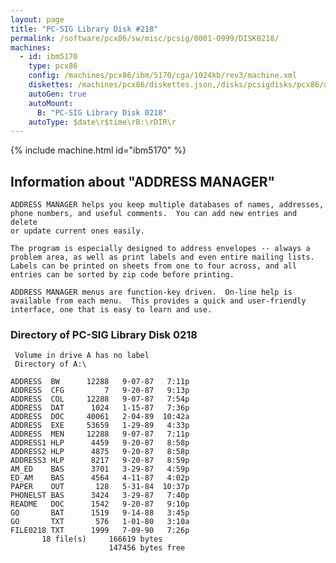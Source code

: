 ```yaml
---
layout: page
title: "PC-SIG Library Disk #218"
permalink: /software/pcx86/sw/misc/pcsig/0001-0999/DISK0218/
machines:
  - id: ibm5170
    type: pcx86
    config: /machines/pcx86/ibm/5170/cga/1024kb/rev3/machine.xml
    diskettes: /machines/pcx86/diskettes.json,/disks/pcsigdisks/pcx86/diskettes.json
    autoGen: true
    autoMount:
      B: "PC-SIG Library Disk 0218"
    autoType: $date\r$time\rB:\rDIR\r
---
```


{% include machine.html id="ibm5170" %}

## Information about "ADDRESS MANAGER"

    ADDRESS MANAGER helps you keep multiple databases of names, addresses,
    phone numbers, and useful comments.  You can add new entries and delete
    or update current ones easily.
    
    The program is especially designed to address envelopes -- always a
    problem area, as well as print labels and even entire mailing lists.
    Labels can be printed on sheets from one to four across, and all
    entries can be sorted by zip code before printing.
    
    ADDRESS MANAGER menus are function-key driven.  On-line help is
    available from each menu.  This provides a quick and user-friendly
    interface, one that is easy to learn and use.

### Directory of PC-SIG Library Disk 0218

     Volume in drive A has no label
     Directory of A:\

    ADDRESS  BW      12288   9-07-87   7:11p
    ADDRESS  CFG         7   9-20-87   9:13p
    ADDRESS  COL     12288   9-07-87   7:54p
    ADDRESS  DAT      1024   1-15-87   7:36p
    ADDRESS  DOC     40061   2-04-89  10:42a
    ADDRESS  EXE     53659   1-29-89   4:33p
    ADDRESS  MEN     12288   9-07-87   7:11p
    ADDRESS1 HLP      4459   9-20-87   8:58p
    ADDRESS2 HLP      4875   9-20-87   8:58p
    ADDRESS3 HLP      8217   9-20-87   8:59p
    AM_ED    BAS      3701   3-29-87   4:59p
    ED_AM    BAS      4564   4-11-87   4:02p
    PAPER    OUT       128   5-31-84  10:37p
    PHONELST BAS      3424   3-29-87   7:40p
    README   DOC      1542   9-20-87   9:10p
    GO       BAT      1519   9-14-88   3:45p
    GO       TXT       576   1-01-80   3:10a
    FILE0218 TXT      1999   7-09-90   7:26p
           18 file(s)     166619 bytes
                          147456 bytes free
